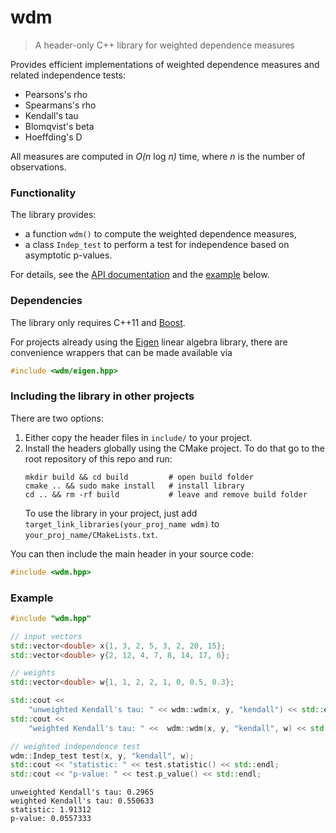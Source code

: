 # wdm
> A header-only C++ library for weighted dependence measures

Provides efficient implementations of weighted dependence measures and related 
independence tests:

   * Pearsons's rho
   * Spearmans's rho
   * Kendall's tau
   * Blomqvist's beta
   * Hoeffding's D
 
All measures are computed in *O(n* log *n)* time, where *n* is the number of 
observations.

### Functionality

The library provides:

   * a function `wdm()` to compute the weighted dependence measures,
   * a class `Indep_test` to perform a test for independence based on asymptotic
     p-values.

For details, see the [API documentation](https://tnagler.github.io/wdm/) 
and the [example](#example) below.

### Dependencies

The library only requires C++11 and [Boost](https://www.boost.org/). 

For projects already using the [Eigen](https://eigen.tuxfamily.org) linear 
algebra library, there are convenience wrappers that can be made available via 
``` cpp
#include <wdm/eigen.hpp>
``` 

### Including the library in other projects

There are two options: 

1. Either copy the header files in `include/` to your project.
2. Install the headers globally using the CMake project. To do that go to the 
   root repository of this repo and run:
   ```shell
   mkdir build && cd build         # open build folder
   cmake .. && sudo make install   # install library
   cd .. && rm -rf build           # leave and remove build folder
   ```
   To use the library in your project, just add 
   `target_link_libraries(your_proj_name wdm)` to `your_proj_name/CMakeLists.txt`.

You can then include the main header in your source code:
``` cpp
#include <wdm.hpp>
``` 

### Example

``` cpp
#include "wdm.hpp"

// input vectors
std::vector<double> x{1, 3, 2, 5, 3, 2, 20, 15};
std::vector<double> y{2, 12, 4, 7, 8, 14, 17, 6};

// weights
std::vector<double> w{1, 1, 2, 2, 1, 0, 0.5, 0.3};

std::cout <<
    "unweighted Kendall's tau: " << wdm::wdm(x, y, "kendall") << std::endl;
std::cout <<
    "weighted Kendall's tau: " <<  wdm::wdm(x, y, "kendall", w) << std::endl;

// weighted independence test
wdm::Indep_test test(x, y, "kendall", w);
std::cout << "statistic: " << test.statistic() << std::endl;
std::cout << "p-value: " << test.p_value() << std::endl;
```
```
unweighted Kendall's tau: 0.2965
weighted Kendall's tau: 0.550633
statistic: 1.91312
p-value: 0.0557333
```
